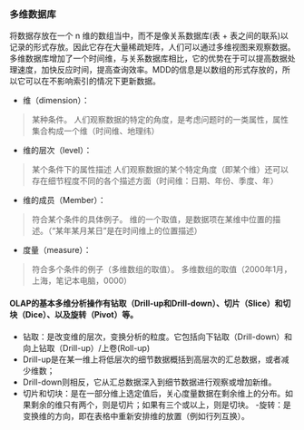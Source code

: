 ### 多维数据库
将数据存放在一个 n 维的数组当中，而不是像关系数据库(表 + 表之间的联系)以记录的形式存放。因此它存在大量稀疏矩阵，人们可以通过多维视图来观察数据。
多维数据库增加了一个时间维，与关系数据库相比，它的优势在于可以提高数据处理速度，加快反应时间，提高查询效率。MDD的信息是以数组的形式存放的，所以它可以在不影响索引的情况下更新数据。


- 维（dimension）：
> 某种条件。
人们观察数据的特定的角度，是考虑问题时的一类属性，属性集合构成一个维（时间维、地理纬）

- 维的层次（level）：
> 某个条件下的属性描述
人们观察数据的某个特定角度（即某个维）还可以存在细节程度不同的各个描述方面（时间维：日期、年份、季度、年）

- 维的成员（Member）：
> 符合某个条件的具体例子。
维的一个取值，是数据项在某维中位置的描述。（“某年某月某日”是在时间维上的位置描述）

- 度量（measure）：
>符合多个条件的例子（多维数组的取值）。
多维数组的取值（2000年1月，上海，笔记本电脑，0000）

#### OLAP的基本多维分析操作有钻取（Drill-up和Drill-down）、切片（Slice）和切块（Dice）、以及旋转（Pivot）等。

- 钻取：是改变维的层次，变换分析的粒度。它包括向下钻取（Drill-down）和向上钻取（Drill-up）/上卷(Roll-up)
 - Drill-up是在某一维上将低层次的细节数据概括到高层次的汇总数据，或者减少维数；
 - Drill-down则相反，它从汇总数据深入到细节数据进行观察或增加新维。
- 切片和切块：是在一部分维上选定值后，关心度量数据在剩余维上的分布。如果剩余的维只有两个，则是切片；如果有三个或以上，则是切块。 
-旋转：是变换维的方向，即在表格中重新安排维的放置（例如行列互换）。